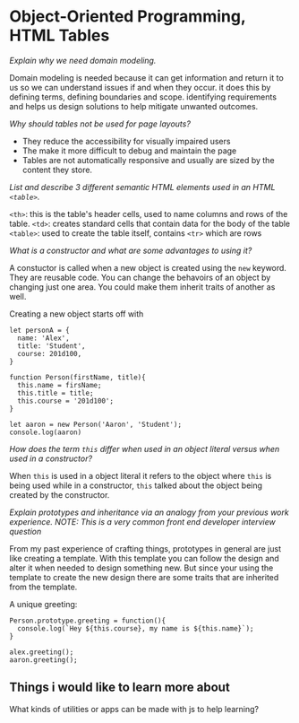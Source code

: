 # Object-Oriented Programming, HTML Tables

*Explain why we need domain modeling.*

Domain modeling is needed because it can get information and return it to us so we can understand issues if and when they occur. it does this by defining terms, defining boundaries and scope. identifying requirements and helps us design solutions to help mitigate unwanted outcomes.  

*Why should tables not be used for page layouts?*

* They reduce the accessibility for visually impaired users
* The make it more difficult to debug and maintain the page
* Tables are not automatically responsive and usually are sized by the content they store.

*List and describe 3 different semantic HTML elements used in an HTML `<table>`.*

`<th>`: this is the table's header cells, used to name columns and rows of the table.
`<td>`: creates standard cells that contain data for the body of the table
`<table>`: used to create the table itself, contains `<tr>` which are rows

*What is a constructor and what are some advantages to using it?*

A constuctor is called when a new object is created using the `new` keyword. They are reusable code. You can change the behavoirs of an object by changing just one area. You could make them inherit traits of another as well.

Creating a new object starts off with
```
let personA = {
  name: 'Alex',
  title: 'Student',
  course: 201d100,
}

function Person(firstName, title){
  this.name = firsName;
  this.title = title;
  this.course = '201d100';
}

let aaron = new Person('Aaron', 'Student');
console.log(aaron)

```

*How does the term `this` differ when used in an object literal versus when used in a constructor?*

When `this` is used in a object literal it refers to the object where `this` is being used while in a constructor, `this` talked about the object being created by the constructor.

*Explain prototypes and inheritance via an analogy from your previous work experience.
NOTE: This is a very common front end developer interview question*

From my past experience of crafting things, prototypes in general are just like creating a template. With this template you can follow the design and alter it when needed to design something new. But since your using the template to create the new design there are some traits that are inherited from the template.

A unique greeting:
```
Person.prototype.greeting = function(){
  console.log(`Hey ${this.course}, my name is ${this.name}`);
}

alex.greeting();
aaron.greeting();

```

## Things i would like to learn more about
What kinds of utilities or apps can be made with js to help learning?